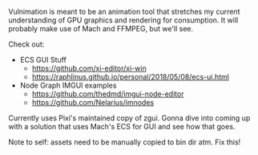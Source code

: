 Vulnimation is meant to be an animation tool that stretches my current understanding of GPU graphics and rendering for consumption. It will probably make use of Mach and FFMPEG, but we'll see.

Check out:
- ECS GUI Stuff
  - https://github.com/xi-editor/xi-win
  - https://raphlinus.github.io/personal/2018/05/08/ecs-ui.html
- Node Graph IMGUI examples
  - https://github.com/thedmd/imgui-node-editor
  - https://github.com/Nelarius/imnodes


Currently uses Pixi's maintained copy of zgui. Gonna dive into coming up with a solution that uses Mach's ECS for GUI and see how that goes.

Note to self: assets need to be manually copied to bin dir atm. Fix this!
